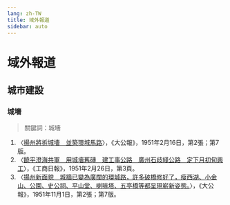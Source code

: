 ```yaml
---
lang: zh-TW
title: 域外報道
sidebar: auto
---
```


# 域外報道
## 城市建設
### 城墻
> 關鍵詞：城墻
1. 〈[揚州將拆城墻　並築環城馬路](https://mmis.hkpl.gov.hk/coverpage/-/coverpage/view?_coverpage_WAR_mmisportalportlet_hsf=%E5%9F%8E%E5%A2%BB&p_r_p_-1078056564_c=QF757YsWv59H%2FuxqfBwEJK9ZHgEMCU%2Fv&_coverpage_WAR_mmisportalportlet_o=36&_coverpage_WAR_mmisportalportlet_actual_q=%28%20verbatim_dc.collection%3A%28%22Old%5C%20HK%5C%20Newspapers%22%29%20%29%20AND+%28%20%28%20allTermsMandatory%3A%28true%29%20OR+all_dc.title%3A%28%E5%9F%8E%E5%A2%BB%29%20OR+all_dc.creator%3A%28%E5%9F%8E%E5%A2%BB%29%20OR+all_dc.contributor%3A%28%E5%9F%8E%E5%A2%BB%29%20OR+all_dc.subject%3A%28%E5%9F%8E%E5%A2%BB%29%20OR+fulltext%3A%28%E5%9F%8E%E5%A2%BB%29%20OR+all_dc.description%3A%28%E5%9F%8E%E5%A2%BB%29%20%29%20%29&_coverpage_WAR_mmisportalportlet_sort_order=asc&_coverpage_WAR_mmisportalportlet_sort_field=dc.publicationdate_bsort)〉，《大公報》，1951年2月16日，第2張；第7版。
2. 〈[饒平澄海共軍　用城墻舊磚　建工事公路　廣州石歧綫公路　定下月初旬興工](https://mmis.hkpl.gov.hk/coverpage/-/coverpage/view?_coverpage_WAR_mmisportalportlet_hsf=%E5%9F%8E%E5%A2%BB&p_r_p_-1078056564_c=QF757YsWv5%2Bh5KT9sfcXnDnSgRvluE4v&_coverpage_WAR_mmisportalportlet_o=37&_coverpage_WAR_mmisportalportlet_actual_q=%28%20verbatim_dc.collection%3A%28%22Old%5C%20HK%5C%20Newspapers%22%29%20%29%20AND+%28%20%28%20allTermsMandatory%3A%28true%29%20OR+all_dc.title%3A%28%E5%9F%8E%E5%A2%BB%29%20OR+all_dc.creator%3A%28%E5%9F%8E%E5%A2%BB%29%20OR+all_dc.contributor%3A%28%E5%9F%8E%E5%A2%BB%29%20OR+all_dc.subject%3A%28%E5%9F%8E%E5%A2%BB%29%20OR+fulltext%3A%28%E5%9F%8E%E5%A2%BB%29%20OR+all_dc.description%3A%28%E5%9F%8E%E5%A2%BB%29%20%29%20%29&_coverpage_WAR_mmisportalportlet_sort_order=asc&_coverpage_WAR_mmisportalportlet_sort_field=dc.publicationdate_bsort)〉，《工商日報》，1951年2月26日，第3頁。
3. 〈[揚州新面貌　城牆已變為廣闊的環城路，許多破橋修好了，瘦西湖、小金山、公園、史公祠、平山堂、喇嘛塔、五亭橋等都呈現嶄新姿態。](https://mmis.hkpl.gov.hk/coverpage/-/coverpage/view?_coverpage_WAR_mmisportalportlet_hsf=%E5%9F%8E%E5%A2%BB&p_r_p_-1078056564_c=QF757YsWv59H%2FuxqfBwEJJxNYhx4Z3j7&_coverpage_WAR_mmisportalportlet_o=38&_coverpage_WAR_mmisportalportlet_actual_q=%28%20verbatim_dc.collection%3A%28%22Old%5C%20HK%5C%20Newspapers%22%29%20%29%20AND+%28%20%28%20allTermsMandatory%3A%28true%29%20OR+all_dc.title%3A%28%E5%9F%8E%E5%A2%BB%29%20OR+all_dc.creator%3A%28%E5%9F%8E%E5%A2%BB%29%20OR+all_dc.contributor%3A%28%E5%9F%8E%E5%A2%BB%29%20OR+all_dc.subject%3A%28%E5%9F%8E%E5%A2%BB%29%20OR+fulltext%3A%28%E5%9F%8E%E5%A2%BB%29%20OR+all_dc.description%3A%28%E5%9F%8E%E5%A2%BB%29%20%29%20%29&_coverpage_WAR_mmisportalportlet_sort_order=asc&_coverpage_WAR_mmisportalportlet_sort_field=dc.publicationdate_bsort)〉，《大公報》，1951年11月1日，第2張；第7版。